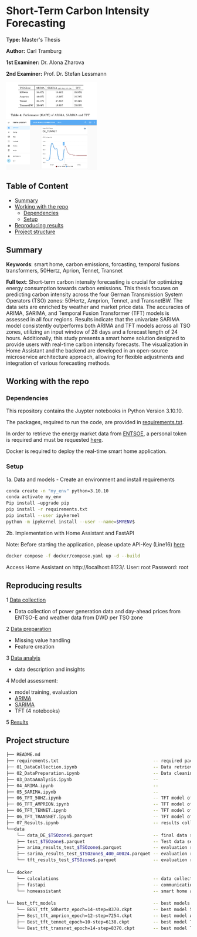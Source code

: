 # Short-Term Carbon Intensity Forecasting

**Type:** Master's Thesis 

**Author:** Carl Tramburg




**1st Examiner:** Dr. Alona Zharova

**2nd Examiner:** Prof. Dr. Stefan Lessmann 

<!--- This is an HTML comment in Markdown
![results](/Tennet_HomeAssistant.png)
<img src="/Tennet_HomeAssistant.png" width="50%">
-->
<p>
  <img src="/results.png" width="49%" style="margin-right: 2%;">
  <img src="/Tennet_HomeAssistant.png" width="49%">
</p>


## Table of Content

- [Summary](#summary)
- [Working with the repo](#Working-with-the-repo)
    - [Dependencies](#Dependencies)
    - [Setup](#Setup)
- [Reproducing results](#Reproducing-results)
- [Project structure](-Project-structure)

## Summary

**Keywords**: smart home, carbon emissions, forcasting, temporal fusions transformers, 50Hertz, Aprion, Tennet, Transnet 

**Full text**: 
Short-term carbon intensity forecasting is crucial for optimizing energy consumption towards carbon emissions. This thesis focuses on predicting carbon intensity across the four German Transmission System Operators (TSO) zones: 50Hertz, Amprion, Tennet, and TransnetBW. The data sets are enriched by weather and market price data. The accuracies of ARIMA, SARIMA, and Temporal Fusion Transformer (TFT) models is assessed in all four regions. Results indicate that the univariate SARIMA model consistently outperforms both ARIMA and TFT models across all TSO zones, utilizing an input window of 28 days and a forecast length of 24 hours.
Additionally, this study presents a smart home solution designed to provide users with real-time carbon intensity forecasts. The visualization in Home Assistant and the backend are developed in an open-source microservice architecture approach, allowing for flexible adjustments and integration of various forecasting methods.

## Working with the repo

### Dependencies

This repository contains the Juypter notebooks in Python Version 3.10.10. 

The packages, required to run the code, are provided in [requirements.txt](requirements.txt).

In order to retrieve the energy market data from [ENTSOE](https://transparency.entsoe.eu/), a personal token is required and must be requested [here](https://transparency.entsoe.eu/content/static_content/Static%20content/web%20api/Guide.html#_authentication_and_authorisation).

Docker is required to deploy the real-time smart home application.

### Setup

1a. Data and models - Create an environment and install requirements
```bash
conda create -n "my_env" python=3.10.10
conda activate my_env
Pip install —upgrade pip
pip install -r requirements.txt
pip install --user ipykernel
python -m ipykernel install --user --name=$MYENV$

```

2b. Implementation with Home Assistant and FastAPI

Note: Before starting the application, please update API-Key (Line16) [here](/docker/calculations/src/last28days_crawler.py)

```bash
docker compose -f docker/compose.yaml up -d --build
```
Access Home Assistant on http://localhost:8123/.
User: root
Password: root

## Reproducing results

1 [Data collection](01_DataCollection.ipynb)
 - Data collection of power generation data and day-ahead prices from ENTSO-E and weather data from DWD per TSO zone

2 [Data preparation](02_DataPreparation.ipynb)
- Missing value handling
- Feature creation

3 [Data analyis](03_DataAnalysis.ipynb)
- data description and insights

4 Model assessment:
- model training, evaluation
- [ARIMA](04_ARIMA.ipynb)
- [SARIMA](05_SARIMA.ipynb)
- TFT (4 notebooks)

5 [Results](07_Results.ipynb)


## Project structure


```bash
├── README.md
├── requirements.txt                                    -- required packages
├── 01_DataCollection.ipynb                             -- Data retrieval
├── 02_DataPreparation.ipynb                            -- Data cleaning, NA handling     
├── 03_DataAnalysis.ipynb                               --      
├── 04_ARIMA.ipynb                                      --  
├── 05_SARIMA.ipynb                                     --  
├── 06_TFT_50HZ.ipynb                                   -- TFT model of 50Hertz
├── 06_TFT_AMPRION.ipynb                                -- TFT model of Amprion    
├── 06_TFT_TENNET.ipynb                                 -- TFT model of Tennet
├── 06_TFT_TRANSNET.ipynb                               -- TFT model of TransnetBW
├── 07_Results.ipynb                                    -- results collection and calculation
└──data
    └── data_DE_$TSOzone$.parquet                       -- final data set of each zone
    ├── test_$TSOzone$.parquet                          -- Test data set for each zone
    ├── arima_results_test_$TSOzone$.parquet            -- evaluation result ARIMA
    ├── sarima_results_test_$TSOzone$_400_40024.parquet -- evaluation result SARIMA
    └── tft_results_test_$TSOzone$.parquet              -- evaluation result TFT

└── docker
    └── calculations                                    -- data collection and forecast
    ├── fastapi                                         -- communication
    └── homeassistant                                   -- smart home and visualization

└── best_tft_models                                     -- best models from TFT training
    └── BEST_tft_50hertz_epoch=14-step=8370.ckpt        -- best model 50Hertz
    ├── Best_tft_amprion_epoch=12-step=7254.ckpt        -- best model Amprion
    ├── Best_tft_tennet_epoch=10-step=6138.ckpt         -- best model Tennet
    └── Best_tft_transnet_epoch=14-step=8370.ckpt       -- best model TransnetBW      
```
